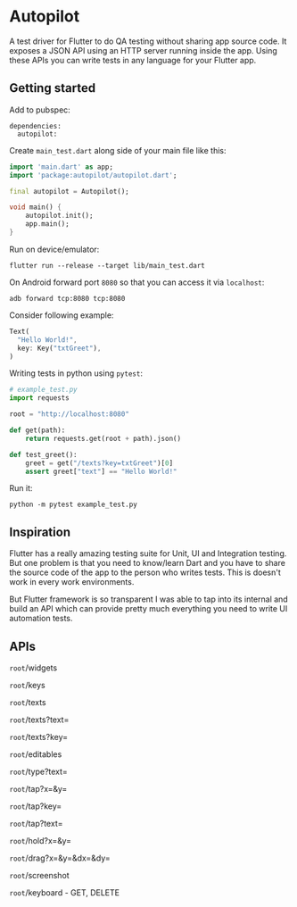 # Autopilot

A test driver for Flutter to do QA testing without sharing app source code. It exposes a JSON API using an HTTP server running inside the app. Using these APIs you can write tests in any language for your Flutter app.

## Getting started

Add to pubspec:

```
dependencies:
  autopilot:
```

Create `main_test.dart` along side of your main file like this:

```dart
import 'main.dart' as app;
import 'package:autopilot/autopilot.dart';

final autopilot = Autopilot();

void main() {
    autopilot.init();
    app.main();
}
```

Run on device/emulator:

```shell
flutter run --release --target lib/main_test.dart
```

On Android forward port `8080` so that you can access it via `localhost`:

```shell
adb forward tcp:8080 tcp:8080
```

Consider following example:

```dart
Text(
  "Hello World!",
  key: Key("txtGreet"),
)
```

Writing tests in python using `pytest`:

```python
# example_test.py
import requests

root = "http://localhost:8080"

def get(path):
    return requests.get(root + path).json()

def test_greet():
    greet = get("/texts?key=txtGreet")[0]
    assert greet["text"] == "Hello World!"
```

Run it:

```shell
python -m pytest example_test.py
```

## Inspiration

Flutter has a really amazing testing suite for Unit, UI and Integration testing. But one problem is that you need to know/learn Dart and you have to share the source code of the app to the person who writes tests. This is doesn't work in every work environments.

But Flutter framework is so transparent I was able to tap into its internal and build an API which can provide pretty much everything you need to write UI automation tests.

## APIs

`root`/widgets

`root`/keys

`root`/texts

`root`/texts?text=<text>

`root`/texts?key=<key>

`root`/editables

`root`/type?text=<text>

`root`/tap?x=<x>&y=<y>

`root`/tap?key=<key>

`root`/tap?text=<text>

`root`/hold?x=<x>&y=<y>

`root`/drag?x=<x>&y=<y>&dx=<dx>&dy=<dy>

`root`/screenshot

`root`/keyboard - GET, DELETE
